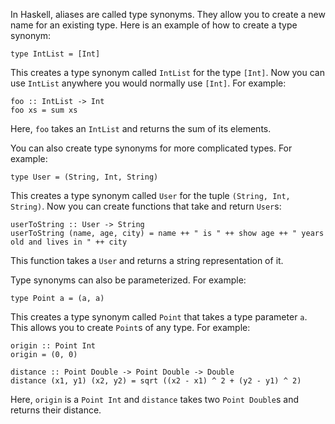 In Haskell, aliases are called type synonyms. They allow you to create a new name for an existing type. Here is an example of how to create a type synonym:

```
type IntList = [Int]
```

This creates a type synonym called `IntList` for the type `[Int]`. Now you can use `IntList` anywhere you would normally use `[Int]`. For example:

```
foo :: IntList -> Int
foo xs = sum xs
```

Here, `foo` takes an `IntList` and returns the sum of its elements.

You can also create type synonyms for more complicated types. For example:

```
type User = (String, Int, String)
```

This creates a type synonym called `User` for the tuple `(String, Int, String)`. Now you can create functions that take and return `User`s:

```
userToString :: User -> String
userToString (name, age, city) = name ++ " is " ++ show age ++ " years old and lives in " ++ city
```

This function takes a `User` and returns a string representation of it.

Type synonyms can also be parameterized. For example:

```
type Point a = (a, a)
```

This creates a type synonym called `Point` that takes a type parameter `a`. This allows you to create `Point`s of any type. For example:

```
origin :: Point Int
origin = (0, 0)

distance :: Point Double -> Point Double -> Double
distance (x1, y1) (x2, y2) = sqrt ((x2 - x1) ^ 2 + (y2 - y1) ^ 2)
```

Here, `origin` is a `Point Int` and `distance` takes two `Point Double`s and returns their distance.